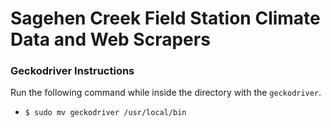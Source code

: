# Sagehen Creek Field Station Climate Data and Web Scrapers

### Geckodriver Instructions
Run the following command while inside the directory with the `geckodriver`.
* `$ sudo mv geckodriver /usr/local/bin`
